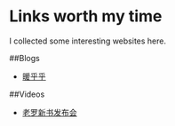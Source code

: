 Links worth my time
=================

I collected some interesting websites here.

##Blogs

- [暖乎乎](http://www.nuanhuhu.net/)




##Videos
- [老罗新书发布会](http://blog.sina.com.cn/s/blog_48f52a460101b5l0.html)

